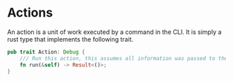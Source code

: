 # Actions

An action is a unit of work executed by a command in the CLI. It is simply a rust type that implements the following 
trait.

```rust
pub trait Action: Debug {
    /// Run this action, this assumes all information was passed to the action during creation.
    fn run(&self) -> Result<()>;
}
```